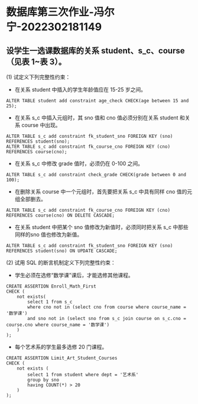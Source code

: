 # 数据库第三次作业-冯尔宁-2022302181149

## 设学生一选课数据库的关系 student、s_c、course（见表 1~表 3）。
(1) 试定义下列完整性约束：
* 在关系 student 中插入的学生年龄值应在 15-25 岁之间。
```
ALTER TABLE student add constraint age_check CHECK(age between 15 and 25);
```

* 在关系 s_c 中插入元组时，其 sno 值和 cno 值必须分别在关系 student 和关系 course
中出现。

```
ALTER TABLE s_c add constraint fk_student_sno FOREIGN KEY (sno) REFERENCES student(sno);
ALTER TABLE s_c add constraint fk_course_cno FOREIGN KEY (cno) REFERENCES course(cno);
```

* 在关系 s_c 中修改 grade 值时，必须仍在 0-100 之间。
```
ALTER TABLE s_c add constraint check_grade CHECK(grade between 0 and 100);
```

* 在删除关系 course 中一个元组时，首先要把关系 s_c 中具有同样 cno 值的元组全部删去。
```
ALTER TABLE s_c add constraint fk_course_cno FOREIGN KEY (cno) REFERENCES course(cno) ON DELETE CASCADE;
```

* 在关系 student 中把某个 sno 值修改为新值时，必须同时把关系 s_c 中那些同样的sno 值也修改为新值。
```
ALTER TABLE s_c add constraint fk_student_sno FOREIGN KEY (sno) REFERENCES student(sno) ON UPDATE CASCADE;
```

(2) 试用 SQL 的断言机制定义下列完整性约束：
* 学生必须在选修“数学课”课后，才能选修其他课程。

```
CREATE ASSERTION Enroll_Math_First
CHECK (
    not exists(
        select 1 from s_c
        where cno not in (select cno from course where course_name = '数学课')
        and sno not in (select sno from s_c join course on s_c.cno = course.cno where course_name = '数学课')
    )
);

```

* 每个艺术系的学生最多选修 20 门课程。
```
CREATE ASSERTION Limit_Art_Student_Courses
CHECK (
    not exists ( 
        select 1 from student where dept = '艺术系'
        group by sno
        having COUNT(*) > 20
    )   
);

```
